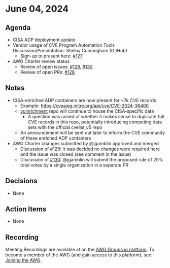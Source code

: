 # June 04, 2024

## Agenda

* CISA ADP deployment update
* Vendor usage of CVE Program Automation Tools Discussion/Presentation: Shelby Cunningham (GitHub)
  * Sign-up to present here: [#127](https://github.com/CVEProject/automation-working-group/issues/127)
* AWG Charter review status
  * Review of open issues: [#129](https://github.com/CVEProject/automation-working-group/issues/129), [#130](https://github.com/CVEProject/automation-working-group/issues/130)
  * Review of open PRs: [#128](https://github.com/CVEProject/automation-working-group/pull/128)

## Notes

* CISA-enriched ADP containers are now present for ~7k CVE records
  * Example: https://cveawg.mitre.org/api/cve/CVE-2024-36400
  * [vulnrichment](https://github.com/cisagov/vulnrichment) repo will continue to house the CISA-specific data
    * A question was raised of whether it makes sense to duplicate full CVE records in this repo, potentially introducing competing data sets with the official cvelist_v5 repo
  * An announcement will be sent out later to inform the CVE community of these enriched ADP containers
* AWG Charter changes submitted by @jgamblin approved and merged
  * Discussion of [#129](https://github.com/CVEProject/automation-working-group/issues/129): it was decided no changes were required here and the issue was closed (see comment in the issue)
  * Discussion of [#130](https://github.com/CVEProject/automation-working-group/issues/130): @jgamblin will submit the proposed rule of 25% total votes by a single organization in a separate PR
## Decisions

* None

## Action Items

* None

## Recording

Meeting Recordings are available at on the [AWG Groups.io platform](https://cve-cwe-programs.groups.io/g/AWG/files/MeetingRecordings).
To become a member of the AWG (and gain access to this platform), see [Joining the AWG](https://github.com/CVEProject/automation-working-group?tab=readme-ov-file#joining-the-awg).
